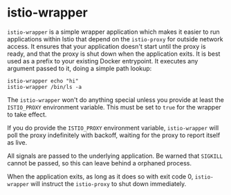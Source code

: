 # istio-wrapper

`istio-wrapper` is a simple wrapper application which makes it easier to run
applications within Istio that depend on the `istio-proxy` for outside network
access. It ensures that your application doesn't start until the proxy is ready,
and that the proxy is shut down when the application exits. It is best used as a
prefix to your existing Docker entrypoint. It executes any argument passed to
it, doing a simple path lookup:
```
istio-wrapper echo "hi"
istio-wrapper /bin/ls -a
```

The `istio-wrapper` won't do anything special unless you provide at least the
`ISTIO_PROXY` environment variable. This must be set to `true` for the wrapper
to take effect.

If you do provide the `ISTIO_PROXY` environment variable, `istio-wrapper`
will poll the proxy indefinitely with backoff, waiting for the proxy to report
itself as live.

All signals are passed to the underlying application. Be warned that `SIGKILL`
cannot be passed, so this can leave behind a orphaned process.

When the application exits, as long as it does so with exit code 0,
`istio-wrapper` will instruct the `istio-proxy` to shut down immediately.
